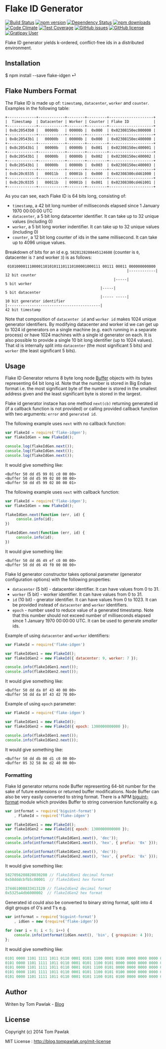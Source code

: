 Flake ID Generator 
===========
[![Build Status](https://travis-ci.org/T-PWK/flake-idgen.svg?branch=master)](https://travis-ci.org/T-PWK/flake-idgen) 
[![npm version](https://badge.fury.io/js/flake-idgen.svg)](http://badge.fury.io/js/flake-idgen)
[![Dependency Status](https://gemnasium.com/T-PWK/biguint-format.svg)](https://gemnasium.com/T-PWK/biguint-format)
[![npm downloads](https://img.shields.io/npm/dm/flake-idgen.svg)](https://www.npmjs.com/package/flake-idgen)
[![Code Climate](https://codeclimate.com/github/T-PWK/flake-idgen/badges/gpa.svg)](https://codeclimate.com/github/T-PWK/flake-idgen)
[![Test Coverage](https://codeclimate.com/github/T-PWK/flake-idgen/badges/coverage.svg)](https://codeclimate.com/github/T-PWK/flake-idgen)
[![GitHub issues](https://img.shields.io/github/issues/T-PWK/flake-idgen.svg)](https://github.com/T-PWK/flake-idgen/issues)
[![GitHub license](https://img.shields.io/badge/license-MIT-blue.svg)](http://blog.tompawlak.org/mit-license)
[![Gratipay User](https://img.shields.io/gratipay/user/T-PWK.svg?maxAge=2592000)](https://gratipay.com/~T-PWK/)

Flake ID generator yields k-ordered, conflict-free ids in a distributed environment.

## Installation ##
$ npm install --save flake-idgen ⏎

## Flake Numbers Format ##

The Flake ID is made up of: `timestamp`, `datacenter`, `worker` and `counter`. Examples in the following table: 
```
+-------------+------------+--------+---------+--------------------+
|  Timestamp  | Datacenter | Worker | Counter | Flake ID           |
+-------------+------------+--------+---------+--------------------+
| 0x8c20543b0 |   00000b   | 00000b |  0x000  | 0x02308150ec000000 |
+-------------+------------+--------+---------+--------------------+
| 0x8c20543b1 |   00000b   | 00000b |  0x000  | 0x02308150ec400000 |
+-------------+------------+--------+---------+--------------------+
| 0x8c20543b1 |   00000b   | 00000b |  0x001  | 0x02308150ec400001 |
+-------------+------------+--------+---------+--------------------+
| 0x8c20543b1 |   00000b   | 00000b |  0x002  | 0x02308150ec400002 |
+-------------+------------+--------+---------+--------------------+
| 0x8c20543b1 |   00000b   | 00000b |  0x003  | 0x02308150ec400003 |
+-------------+------------+--------+---------+--------------------+
| 0x8c20c0335 |   00011b   | 00001b |  0x000  | 0x02308300cd461000 |
+-------------+------------+--------+---------+--------------------+
| 0x8c20c0335 |   00011b   | 00001b |  0x001  | 0x02308300cd461001 |
+-------------+------------+--------+---------+--------------------+
```

As you can see, each Flake ID is 64 bits long, consisting of:
* `timestamp`, a 42 bit long number of milliseconds elapsed since 1 January 1970 00:00:00 UTC 
* `datacenter`, a 5 bit long datacenter identifier. It can take up to 32 unique values (including 0)
* `worker`, a 5 bit long worker indentifier. It can take up to 32 unique values (including 0)
* `counter`, a 12 bit long counter of ids in the same millisecond. It can take up to 4096 unique values. 

Breakdown of bits for an id e.g. `5828128208445124608` (counter is `0`, datacenter is `7` and worker `3`) is as follows:
```
 010100001110000110101011101110100001000111 00111 00011 000000000000
                                                       |------------| 12 bit counter
                                                 |-----|               5 bit worker
                                           |-----|                     5 bit datacenter
                                           |----- -----|              10 bit generator identifier
|------------------------------------------|                          42 bit timestamp
```

Note that composition of `datacenter id` and `worker id` makes 1024 unique generator identifiers. By modifying datacenter and worker id we can get up to 1024 id generators on a single machine (e.g. each running in a separate process) or have 1024 machines with a single id generator on each. It is also possible to provide a single 10 bit long identifier (up to 1024 values). That id is internally split into `datacenter` (the most significant 5 bits) and `worker` (the least significant 5 bits).

## Usage ##

Flake ID Generator returns 8 byte long node [Buffer](http://nodejs.org/api/buffer.html) objects with its bytes representing 64 bit long id. Note that the number is stored in Big Endian format i.e. the most significant byte of the number is stored in the smallest address given and the least significant byte is stored in the largest.

Flake id generator instace has one method `next(cb)` returning generated id (if a callback function is not provided) or calling provided callback function with two arguments: `error` and `generated id`.

The following example uses `next` with no callback function:

```js
var FlakeId = require('flake-idgen');
var flakeIdGen = new FlakeId();

console.log(flakeIdGen.next());
console.log(flakeIdGen.next());
console.log(flakeIdGen.next());
```

It would give something like:
```
<Buffer 50 dd d5 99 01 c0 00 00>
<Buffer 50 dd d5 99 02 80 00 00>
<Buffer 50 dd d5 99 02 80 00 01>
```

The following example uses `next` with callback function:
```js
var FlakeId = require('flake-idgen');
var flakeIdGen = new FlakeId();

flakeIdGen.next(function (err, id) {
     console.info(id);
})

flakeIdGen.next(function (err, id) {
     console.info(id);
})
```

It would give something like:
```
<Buffer 50 dd d6 49 ef c0 00 00>
<Buffer 50 dd d6 49 f0 00 00 00>
```

Flake Id generator constructor takes optional parameter (generator configuration options) with the following properties:
* `datacenter` (5 bit) - datacenter identifier. It can have values from 0 to 31.
* `worker` (5 bit) - worker identifier. It can have values from 0 to 31.
* `id` (10 bit) - gnerator identifier. It can have values from 0 to 1023. It can be provided instead of `datacenter` and `worker` identifiers.
* `epoch` - number used to reduce value of a generated timestamp. Note that this number should not exceed number of milliseconds elapsed since 1 January 1970 00:00:00 UTC. It can be used to generate _smaller_ ids.

Example of using `datacenter` and `worker` identifiers:
```js
var FlakeId = require('flake-idgen')

var flakeIdGen1 = new FlakeId();
var flakeIdGen2 = new FlakeId({ datacenter: 9, worker: 7 });

console.info(flakeIdGen1.next());
console.info(flakeIdGen2.next());
```

It would give something like:
```
<Buffer 50 dd da 8f 43 40 00 00>
<Buffer 50 dd da 8f 43 d2 70 00>
```

Example of using `epoch` parameter:
```js
var FlakeId = require('flake-idgen')

var flakeIdGen1 = new FlakeId();
var flakeIdGen2 = new FlakeId({ epoch: 1300000000000 });

console.info(flakeIdGen1.next());
console.info(flakeIdGen2.next());
```

It would give something like:
```
<Buffer 50 dd db 00 d1 c0 00 00>
<Buffer 05 32 58 8e d2 40 00 00>
```

### Formatting ###

Flake Id generator returns node Buffer representing 64-bit number for the sake of future extensions or returned buffer modifications. Node Buffer can also be very easily converted to string format. There is a NPM [biguint-format](https://npmjs.org/package/biguint-format) module which provides Buffer to string conversion functionality e.g.

```js
var intformat = require('biguint-format')
    , FlakeId = require('flake-idgen')

var flakeIdGen1 = new FlakeId();
var flakeIdGen2 = new FlakeId({ epoch: 1300000000000 });

console.info(intformat(flakeIdGen1.next(), 'dec'));
console.info(intformat(flakeIdGen1.next(), 'hex', { prefix: '0x' }));

console.info(intformat(flakeIdGen2.next(), 'dec'));
console.info(intformat(flakeIdGen2.next(), 'hex', { prefix: '0x' }));
```

It would give something like:
```js
5827056208820830208 // flakeIdGen1 decimal format
0x50dddcbfb5c00001  // flakeIdGen1 hex format

374461008833413120 // flakeIdGen2 decimal format
0x5325a4db6000002  // flakeIdGen2 hex format
```

Generated id could also be converted to binary string format, split into 4 digit groups of 0's and 1's e.g.
```js
var intformat = require('biguint-format')
    , idGen = new (require('flake-idgen'))

for (var i = 0; i < 5; i++) {
	console.info(intformat(idGen.next(), 'bin', { groupsize: 4 }));
};
```

It would give something like:
```js
0101 0000 1101 1111 1011 0110 0001 0101 1100 0001 0100 0000 0000 0000 0000 0000 // 0x50 df b6 15 c1 40 00 00
0101 0000 1101 1111 1011 0110 0001 0101 1100 0101 0000 0000 0000 0000 0000 0000 // 0x50 df b6 15 c5 00 00 00
0101 0000 1101 1111 1011 0110 0001 0101 1100 0101 0000 0000 0000 0000 0000 0001 // 0x50 df b6 15 c5 00 00 01
0101 0000 1101 1111 1011 0110 0001 0101 1100 0101 0100 0000 0000 0000 0000 0000 // 0x50 df b6 15 c5 40 00 00
0101 0000 1101 1111 1011 0110 0001 0101 1100 0101 0100 0000 0000 0000 0000 0001 // 0x50 df b6 15 c5 40 00 01
```

## Author ##
Writen by Tom Pawlak - [Blog](http://blog.tompawlak.org)

## License ##

Copyright (c) 2014 Tom Pawlak

MIT License : http://blog.tompawlak.org/mit-license
